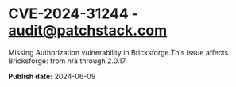 # CVE-2024-31244 - audit@patchstack.com

Missing Authorization vulnerability in Bricksforge.This issue affects Bricksforge: from n/a through 2.0.17.

**Publish date:** 2024-06-09
